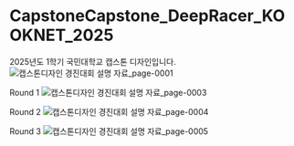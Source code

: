 # CapstoneCapstone_DeepRacer_KOOKNET_2025
2025년도 1학기 국민대학교 캡스톤 디자인입니다.
![캡스톤디자인 경진대회 설명 자료_page-0001](https://github.com/user-attachments/assets/51c46838-48c7-4dd6-9db1-c1483941b192)

Round 1
![캡스톤디자인 경진대회 설명 자료_page-0003](https://github.com/user-attachments/assets/ef559142-09d7-491b-8aae-72cecf27228f)

Round 2
![캡스톤디자인 경진대회 설명 자료_page-0004](https://github.com/user-attachments/assets/1025cd03-8777-43d7-998d-2409c0b653ad)

Round 3
![캡스톤디자인 경진대회 설명 자료_page-0005](https://github.com/user-attachments/assets/561b41ec-efad-46e8-8efb-d018c2322540)

